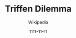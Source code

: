 ---
layout: writing
title: Triffen Dilemma
date: 1111-11-11
categories: ['Money']
author: ['Wikipedia']
excerpt: The Triffin dilemma or Triffin paradox is the conflict of economic interests that arises between short-term domestic and long-term international objectives for countries whose currencies serve as global reserve currencies. This dilemma was identified in the 1960s by Belgian-American economist Robert Triffin,[1] who pointed out that the country whose currency, being the global reserve currency, foreign nations wish to hold, must be willing to supply the world with an extra supply of its currency to fulfill world demand for these foreign exchange reserves, thus leading to a trade deficit.
external_url: https://en.wikipedia.org/wiki/Triffin_dilemma
---